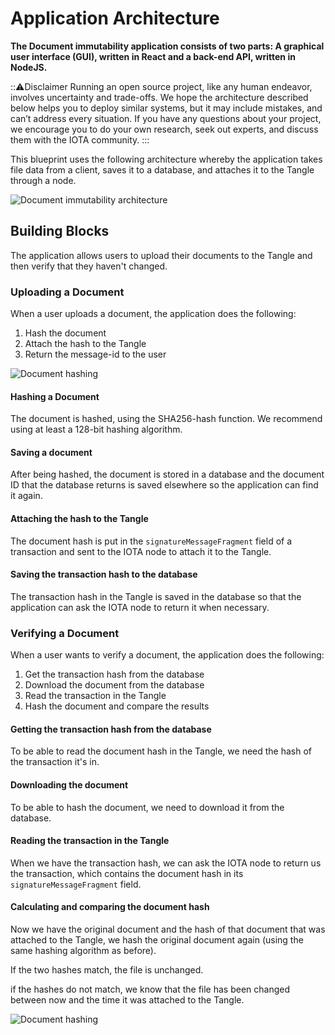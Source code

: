 # Application Architecture

**The Document immutability application consists of two parts: A graphical user interface (GUI), written in React and a back-end API, written in NodeJS.**

:::warning:Disclaimer
Running an open source project, like any human endeavor, involves uncertainty and trade-offs. We hope the architecture described below helps you to deploy similar systems, but it may include mistakes, and can’t address every situation. If you have any questions about your project, we encourage you to do your own research, seek out experts, and discuss them with the IOTA community.
:::

This blueprint uses the following architecture whereby the application takes file data from a client, saves it to a database, and attaches it to the Tangle through a node.

![Document immutability architecture](/img/blueprints/document-immutability-architecture.png)

## Building Blocks

The application allows users to upload their documents to the Tangle and then verify that they haven't changed.

### Uploading a Document

When a user uploads a document, the application does the following:

1. Hash the document
2. Attach the hash to the Tangle
3. Return the message-id to the user

![Document hashing](/img/blueprints/document-immutability-hashing.png)

#### Hashing a Document

The document is hashed, using the SHA256-hash function. We recommend using at least a 128-bit hashing algorithm.

#### Saving a document

After being hashed, the document is stored in a database and the document ID that the database returns is saved elsewhere so the application can find it again.

#### Attaching the hash to the Tangle

The document hash is put in the `signatureMessageFragment` field of a transaction and sent to the IOTA node to attach it to the Tangle.

#### Saving the transaction hash to the database

The transaction hash in the Tangle is saved in the database so that the application can ask the IOTA node to return it when necessary.

### Verifying a Document

When a user wants to verify a document, the application does the following:

1. Get the transaction hash from the database
2. Download the document from the database
3. Read the transaction in the Tangle
4. Hash the document and compare the results

#### Getting the transaction hash from the database

To be able to read the document hash in the Tangle, we need the hash of the transaction it's in.

#### Downloading the document

To be able to hash the document, we need to download it from the database.

#### Reading the transaction in the Tangle

When we have the transaction hash, we can ask the IOTA node to return us the transaction, which contains the document hash in its `signatureMessageFragment` field.

#### Calculating and comparing the document hash

Now we have the original document and the hash of that document that was attached to the Tangle, we hash the original document again (using the same hashing algorithm as before).

If the two hashes match, the file is unchanged.

if the hashes do not match, we know that the file has been changed between now and the time it was attached to the Tangle.

![Document hashing](/img/blueprints/document-immutability-verification2.png)



